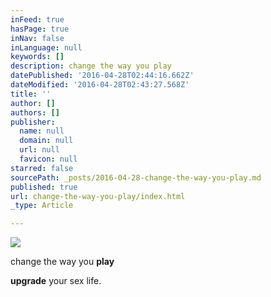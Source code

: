 ```yaml
---
inFeed: true
hasPage: true
inNav: false
inLanguage: null
keywords: []
description: change the way you play
datePublished: '2016-04-28T02:44:16.662Z'
dateModified: '2016-04-28T02:43:27.568Z'
title: ''
author: []
authors: []
publisher:
  name: null
  domain: null
  url: null
  favicon: null
starred: false
sourcePath: _posts/2016-04-28-change-the-way-you-play.md
published: true
url: change-the-way-you-play/index.html
_type: Article

---
```

![](https://the-grid-user-content.s3-us-west-2.amazonaws.com/0de0c70a-d317-4038-94f6-59fffd64662b.jpg)

change the way you **play**

**upgrade** your sex life.